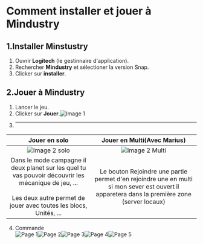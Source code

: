 # Comment installer et jouer à Mindustry
## 1.Installer Minstustry
1. Ouvrir **Logitech** (le gestinnaire d'application).
2. Rechercher **Mindustry** et sélectioner la version Snap.
3. Clicker sur **installer**.
## 2.Jouer à Mindustry
1. Lancer le jeu.
2. Clicker sur **Jouer**.![Image 1](1.png)
3. ---
|Jouer en solo|Jouer en Multi(Avec Marius)|
|:---:|:---:|
|![Image 2 solo](2bis.png)|![Image 2 Multi](2.png)
|Dans le mode campagne il deux planet sur les quel tu vas pouvoir découvrir les mécanique de jeu, ... <br><br>Les deux autre permet de jouer avec toutes les blocs, Unités, ...| Le bouton Rejoindre une partie permet d'en rejoindre une en multi si mon sever est ouvert il apparetera dans la première zone (server locaux)|
4. Commande <br>
![Page 1](3(1).png)![Page 2](3(2).png)![Page 3](3(3).png)![Page 4](3(4).png)![Page 5](3(5).png)
